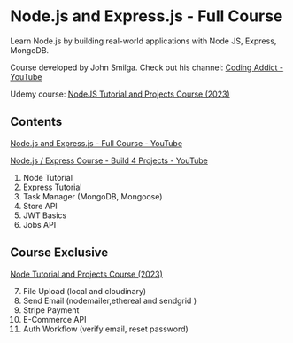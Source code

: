  

# Node.js and Express.js - Full Course

Learn Node.js by building real-world applications with Node JS, Express, MongoDB.

Course developed by John Smilga. Check out his channel: [Coding Addict - YouTube](https://www.youtube.com/channel/UCMZFwxv5l-XtKi693qMJptA)

Udemy course: [NodeJS Tutorial and Projects Course (2023)](https://www.udemy.com/course/nodejs-tutorial-and-projects-course/?referralCode=E94792BEAE9ADD204BC7)

## Contents

[Node.js and Express.js - Full Course - YouTube](https://www.youtube.com/watch?v=Oe421EPjeBE)

[Node.js / Express Course - Build 4 Projects - YouTube](https://www.youtube.com/watch?v=qwfE7fSVaZM)

1. Node Tutorial
2. Express Tutorial
3. Task Manager (MongoDB, Mongoose)
4. Store API
5. JWT Basics
6. Jobs API

## Course Exclusive

[Node Tutorial and Projects Course (2023)](https://www.udemy.com/course/nodejs-tutorial-and-projects-course/?referralCode=E94792BEAE9ADD204BC7)

7. File Upload (local and cloudinary)
8. Send Email (nodemailer,ethereal and sendgrid )
9. Stripe Payment
10. E-Commerce API
11. Auth Workflow (verify email, reset password)
